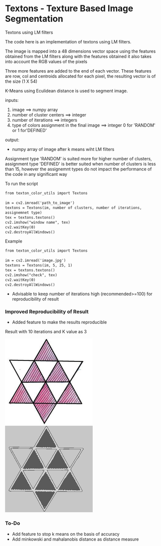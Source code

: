 # Textons - Texture Based Image Segmentation
Textons using LM filters

The code here is an implementation of textons using LM filters.

The image is mapped into a 48 dimensions vector space using the features obtained from the LM filters along with the features obtained it also takes into account the RGB values of the pixels

Three more features are added to the end of each vector. These features are row, col and centroids allocated for each pixel, the resulting vector is of the size (1 X 54)

K-Means using Eculidean distance is used to segment image.

inputs:
1. image ==> numpy array
2. number of cluster centers ==> integer
3. number of iterations ==> integers
4. type of colors assignment in the final image ==> integer 0 for 'RANDOM' or 1 for'DEFINED'
            
output:
* numpy array of image after k means wiht LM filters
            
Assignment type 'RANDOM' is suited more for higher number of clusters,
assignment type 'DEFINED' is better suited when number of clusters is less than 15,
however the assignemnt types do not impact the performance of the code in any significant way


To run the script 

```
from texton_color_utils import Textons

im = cv2.imread('path_to_image')
textons = Textons(im, number of clusters, number of iterations, assignemnet type)
tex = textons.textons()
cv2.imshow("window name", tex)
cv2.waitKey(0)
cv2.destroyAllWindows()
```

Example 
```
from texton_color_utils import Textons

im = cv2.imread('image.jpg')
textons = Textons(im, 5, 25, 1)
tex = textons.textons()
cv2.imshow("check", tex)
cv2.waitKey(0)
cv2.destroyAllWindows()
```


*  Advisable to keep number of iterations high (recommended>=100) for reproducibility of result

### Improved Reproducibility of Result
* Added feature to make the results reproducible 



 Result with 10 iterations and K value as 3
 
 
![original image](https://github.com/BATspock/Textons-colors/blob/master/5.jpg)      ![segmented image](https://github.com/BATspock/Textons-colors/blob/master/check.png)


### To-Do
* Add feature to stop k means on the basis of accuracy
* Add minkowski and mahalanobis distance as distance measure
